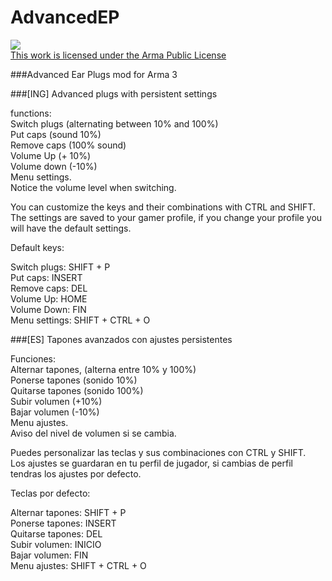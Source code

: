 # AdvancedEP
<a rel="license" href="https://www.bistudio.com/community/licenses/arma-public-license-share-alike" target="_blank" ><img src="https://www.bistudio.com/assets/img/licenses/APL-SA.png" ><br>This work is licensed under the Arma Public License</a>

###Advanced Ear Plugs mod for Arma 3

###[ING]
Advanced plugs with persistent settings


functions:<br>
Switch plugs (alternating between 10% and 100%)<br>
Put caps (sound 10%)<br>
Remove caps (100% sound)<br>
Volume Up (+ 10%)<br>
Volume down (-10%)<br>
Menu settings.<br>
Notice the volume level when switching.

You can customize the keys and their combinations with CTRL and SHIFT.<br>
The settings are saved to your gamer profile, if you change your profile you will have the default settings.

Default keys:

Switch plugs: SHIFT + P<br>
Put caps: INSERT<br>
Remove caps: DEL<br>
Volume Up: HOME<br>
Volume Down: FIN<br>
Menu settings: SHIFT + CTRL + O<br>

###[ES]
Tapones avanzados con ajustes persistentes

Funciones:<br>
Alternar tapones, (alterna entre 10% y 100%)<br>
Ponerse tapones (sonido 10%)<br>
Quitarse tapones (sonido 100%)<br>
Subir volumen (+10%)<br>
Bajar volumen (-10%)<br>
Menu ajustes.<br>
Aviso del nivel de volumen si se cambia.<br>

Puedes personalizar las teclas y sus combinaciones con CTRL y SHIFT.<br>
Los ajustes se guardaran en tu perfil de jugador, si cambias de perfil tendras los ajustes por defecto.

Teclas por defecto:

Alternar tapones: SHIFT + P<br>
Ponerse tapones: INSERT<br>
Quitarse tapones: DEL<br>
Subir volumen: INICIO<br>
Bajar volumen: FIN<br>
Menu ajustes: SHIFT + CTRL + O
